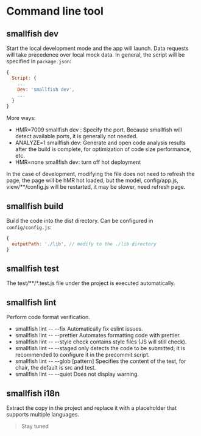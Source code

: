 # Command line tool

## smallfish dev

Start the local development mode and the app will launch. Data requests will take precedence over local mock data. In general, the script will be specified in `package.json`:

```js
{
  Script: {
    ...
    Dev: 'smallfish dev',
    ...
  }
}
```

More ways:

- HMR=7009 smallfish dev : Specify the port. Because smallfish will detect available ports, it is generally not needed.
- ANALYZE=1 smallfish dev: Generate and open code analysis results after the build is complete, for optimization of code size performance, etc.
- HMR=none smallfish dev: turn off hot deployment

In the case of development, modifying the file does not need to refresh the page, the page will be hMR hot loaded, but the model, config/app.js, view/\*\*/config.js will be restarted, it may be slower, need refresh page.

## smallfish build

Build the code into the dist directory. Can be configured in `config/config.js`:

```js
{
  outputPath: './lib', // modify to the ./lib directory
}
```

## smallfish test

The test/**/*.test.js file under the project is executed automatically.

## smallfish lint

Perform code format verification.

- smallfish lint -- --fix Automatically fix eslint issues.
- smallfish lint -- --prettier Automates formatting code with prettier.
- smallfish lint -- --style check contains style files (JS will still check).
- smallfish lint -- --staged only detects the code to be submitted, it is recommended to configure it in the precommit script.
- smallfish lint -- --glob [pattern] Specifies the content of the test, for chair, the default is src and test.
- smallfish lint -- --quiet Does not display warning.

## smallfish i18n

Extract the copy in the project and replace it with a placeholder that supports multiple languages.

> Stay tuned